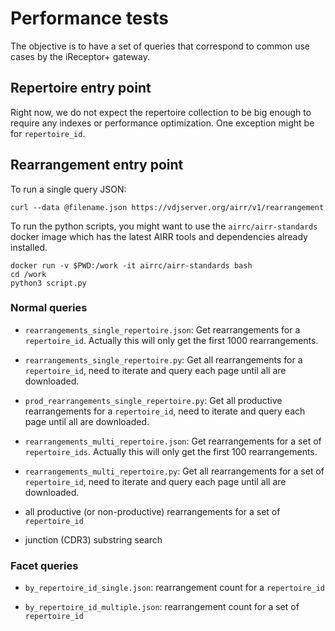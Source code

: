 # Performance tests

The objective is to have a set of queries that correspond to common use
cases by the iReceptor+ gateway.

## Repertoire entry point

Right now, we do not expect the repertoire collection to be big enough
to require any indexes or performance optimization. One exception might
be for `repertoire_id`.

## Rearrangement entry point

To run a single query JSON:

```
curl --data @filename.json https://vdjserver.org/airr/v1/rearrangement
```

To run the python scripts, you might want to use the `airrc/airr-standards` docker image which has the latest AIRR tools and dependencies already installed.

```
docker run -v $PWD:/work -it airrc/airr-standards bash
cd /work
python3 script.py
```

### Normal queries

* `rearrangements_single_repertoire.json`: Get rearrangements for a `repertoire_id`. Actually this will only get the first 1000 rearrangements.

* `rearrangements_single_repertoire.py`: Get all rearrangements for a `repertoire_id`, need to iterate and query each page until all are downloaded.

* `prod_rearrangements_single_repertoire.py`: Get all productive rearrangements for a `repertoire_id`, need to iterate and query each page until all are downloaded.

* `rearrangements_multi_repertoire.json`: Get rearrangements for a set of `repertoire_ids`. Actually this will only get the first 100 rearrangements.

* `rearrangements_multi_repertoire.py`: Get all rearrangements for a set of `repertoire_id`, need to iterate and query each page until all are downloaded.

* all productive (or non-productive) rearrangements for a set of `repertoire_id`

* junction (CDR3) substring search

### Facet queries

* `by_repertoire_id_single.json`: rearrangement count for a `repertoire_id`

* `by_repertoire_id_multiple.json`: rearrangement count for a set of `repertoire_id`
